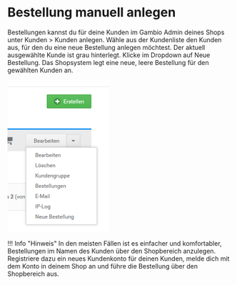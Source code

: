 # Bestellung manuell anlegen 

Bestellungen kannst du für deine Kunden im Gambio Admin deines Shops unter Kunden \> Kunden anlegen. Wähle aus der Kundenliste den Kunden aus, für den du eine neue Bestellung anlegen möchtest. Der aktuell ausgewählte Kunde ist grau hinterlegt. Klicke im Dropdown auf Neue Bestellung. Das Shopsystem legt eine neue, leere Bestellung für den gewählten Kunden an.

![](Bilder/Abb185_DropdownSchaltflaeche_BestellungManuellAnlegen.png "Dropdown-Schaltfläche")

!!! Info "Hinweis"
	 In den meisten Fällen ist es einfacher und komfortabler, Bestellungen im Namen des Kunden über den Shopbereich anzulegen. Registriere dazu ein neues Kundenkonto für deinen Kunden, melde dich mit dem Konto in deinem Shop an und führe die Bestellung über den Shopbereich aus.

  

  

  




